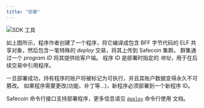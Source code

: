 ```yaml
---
title: "部署"
---
```


![SDK 工具](/img/sdk-tools.svg)

如上图所示，程序作者创建了一个程序，将它编译成包含 BFF 字节代码的 ELF 共享对象，然后包含一笔特殊的 _deploy_ 交易，将其上传到 Safecoin 集群。 群集通过一个 _program ID_ 将其提供给客户端。 程序 ID 是部署时指定的 _地址_，用于在后续交易中引用程序。

一旦部署成功，持有程序的账户将被标记为可执行，并且其账户数据变得永久不可篡改。  如果程序需要更改(功能、补丁等...)，新程序必须部署到一个新程序 ID。

Safecoin 命令行接口支持部署程序，更多信息请见 [`deploy`](cli/usage.md#deploy-program) 命令行使用 文档。
